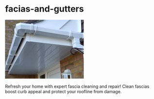 # facias-and-gutters
![facias-and-gutters](/uploads/facias.jpg)

Refresh your home with expert fascia cleaning and repair! Clean fascias boost curb appeal and protect your roofline from damage.
